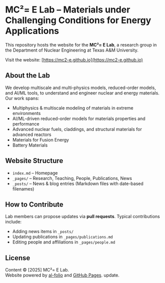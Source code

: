 # MC²= E Lab – Materials under Challenging Conditions for Energy Applications

This repository hosts the website for the **MC²= E Lab**, a research group in the Department of Nuclear Engineering at Texas A&M University.

Visit the website: [https://mc2-e.github.io](https://mc2-e.github.io)

## About the Lab
We develop multiscale and multi-physics models, reduced-order models, and AI/ML tools, to understand and engineer nuclear and energy materials.  
Our work spans:
- Multiphysics & multiscale modeling of materials in extreme environments 
- AI/ML-driven reduced-order models for materials properties and performance   
- Advanced nuclear fuels, claddings, and structural materials for advanced reactors
- Materials for Fusion Energy
- Battery Materials    

## Website Structure
- `index.md` – Homepage  
- `_pages/` – Research, Teaching, People, Publications, News  
- `_posts/` – News & blog entries (Markdown files with date-based filenames)  


## How to Contribute
Lab members can propose updates via **pull requests**. Typical contributions include:
- Adding news items in `_posts/`  
- Updating publications in `_pages/publications.md`  
- Editing people and affiliations in `_pages/people.md`  

## License
Content © [2025] MC²= E Lab.  
Website powered by [al-folio](https://github.com/alshedivat/al-folio) and [GitHub Pages](https://pages.github.com).
update. 
